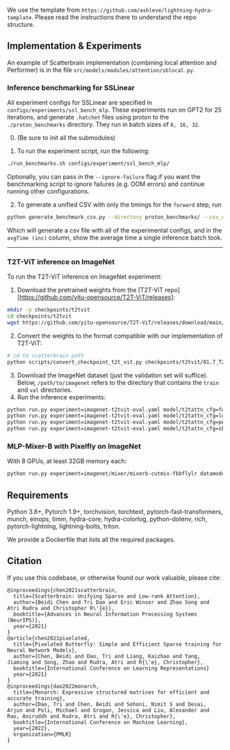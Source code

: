 We use the template from `https://github.com/ashleve/lightning-hydra-template`.
Please read the instructions there to understand the repo structure.

## Implementation & Experiments

An example of Scatterbrain implementation (combining local attention and
Performer) is in the file `src/models/modules/attention/sblocal.py`.

### Inference benchmarking for SSLinear
All experiment configs for SSLinear are specified in `configs/experiments/ssl_bench_mlp`. 
These experiments run on GPT2 for 25 iterations, and generate `.hatchet` files using proton
to the `./proton_benchmarks` directory. They run in batch sizes of `8, 16, 32`.

0. (Be sure to init all the submodules)

1. To run the experiment script, run the following:
```sh
./run_benchmarks.sh configs/experiment/ssl_bench_mlp/
```
Optionally, you can pass in the `--ignore-failure` flag if you want the benchmarking script to ignore failures (e.g. OOM errors)
and continue running other configurations.

2. To generate a unified CSV with only the timings for the `forward` step, run
```sh
python generate_benchmark_csv.py --directory proton_benchmarks/ --csv_output_path <benchmarkfile.csv>
```
Which will generate a csv file with all of the experimental configs, and in the `avgTime (inc)` column,
show the average time a single inference batch took.

---

### T2T-ViT inference on ImageNet
To run the T2T-ViT inference on ImageNet experiment:
1. Download the pretrained weights from the [T2T-ViT repo][https://github.com/yitu-opensource/T2T-ViT/releases]:
```sh
mkdir -p checkpoints/t2tvit
cd checkpoints/t2tvit
wget https://github.com/yitu-opensource/T2T-ViT/releases/download/main/81.7_T2T_ViTt_14.pth.tar
```
2. Convert the weights to the format compatible with our implementation of
   T2T-ViT:
```sh
# cd to scatterbrain path
python scripts/convert_checkpoint_t2t_vit.py checkpoints/t2tvit/81.7_T2T_ViTt_14.pth.tar
```
3. Download the ImageNet dataset (just the validation set will suffice).
Below, `/path/to/imagenet` refers to the directory that contains the `train` and `val` directories.
4. Run the inference experiments:
```sh
python run.py experiment=imagenet-t2tvit-eval.yaml model/t2tattn_cfg=full datamodule.data_dir=/path/to/imagenet/ eval.ckpt=checkpoints/t2tvit/81.7_T2T_ViTt_14.pth.tar  # 81.7% acc
python run.py experiment=imagenet-t2tvit-eval.yaml model/t2tattn_cfg=local datamodule.data_dir=/path/to/imagenet/ eval.ckpt=checkpoints/t2tvit/81.7_T2T_ViTt_14.pth.tar  # 80.6% acc
python run.py experiment=imagenet-t2tvit-eval.yaml model/t2tattn_cfg=performer datamodule.data_dir=/path/to/imagenet/ eval.ckpt=checkpoints/t2tvit/81.7_T2T_ViTt_14.pth.tar  # 77.8-79.0% acc (there's randomness)
python run.py experiment=imagenet-t2tvit-eval.yaml model/t2tattn_cfg=sblocal datamodule.data_dir=/path/to/imagenet/ eval.ckpt=checkpoints/t2tvit/81.7_T2T_ViTt_14.pth.tar  # 81.1% acc
```

### MLP-Mixer-B with Pixelfly on ImageNet
With 8 GPUs, at least 32GB memory each:
```sh
python run.py experiment=imagenet/mixer/mixerb-cutmix-fbbflylr datamodule.data_dir=/path/to/imagenet model.channel_mlp_cfg.linear1_cfg.sparse_cfg.sparsity_config.butterfly_size=8 model.channel_mlp_cfg.linear1_cfg.sparse_cfg.sparsity_config.n_factors=2 model.channel_mlp_cfg.linear1_cfg.sparse_cfg.sparsity_config.block=32 
```


## Requirements

Python 3.8+, Pytorch 1.9+, torchvision, torchtext, pytorch-fast-transformers, munch, einops, timm, hydra-core, hydra-colorlog, python-dotenv, rich, pytorch-lightning, lightning-bolts, triton.

We provide a Dockerfile that lists all the required packages.

## Citation
If you use this codebase, or otherwise found our work valuable, please cite:
```
@inproceedings{chen2021scatterbrain,
  title={Scatterbrain: Unifying Sparse and Low-rank Attention},
  author={Beidi Chen and Tri Dao and Eric Winsor and Zhao Song and Atri Rudra and Christopher R\'{e}},
  booktitle={Advances in Neural Information Processing Systems (NeurIPS)},
  year={2021}
}
@article{chen2021pixelated,
  title={Pixelated Butterfly: Simple and Efficient Sparse training for Neural Network Models},
  author={Chen, Beidi and Dao, Tri and Liang, Kaizhao and Yang, Jiaming and Song, Zhao and Rudra, Atri and R{\'e}, Christopher},
  booktitle={International Conference on Learning Representations}
  year={2021}
}
@inproceedings{dao2022monarch,
  title={Monarch: Expressive structured matrices for efficient and accurate training},
  author={Dao, Tri and Chen, Beidi and Sohoni, Nimit S and Desai, Arjun and Poli, Michael and Grogan, Jessica and Liu, Alexander and Rao, Aniruddh and Rudra, Atri and R{\'e}, Christopher},
  booktitle={International Conference on Machine Learning},
  year={2022},
  organization={PMLR}
}
```
